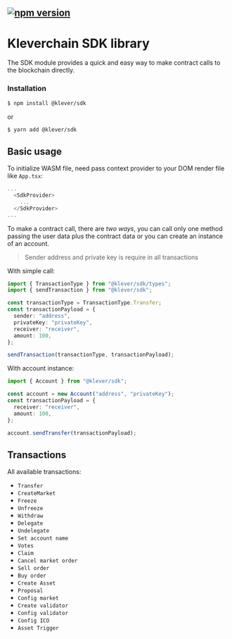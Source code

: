 ## [![npm version](https://badge.fury.io/js/@klever%2Fsdk.svg)](https://badge.fury.io/js/@klever%2Fsdk)

# Kleverchain SDK library

The SDK module provides a quick and easy way to make contract calls to the blockchain directly.

### Installation

```bash
$ npm install @klever/sdk
```

or

```bash
$ yarn add @klever/sdk
```

## Basic usage

To initialize WASM file, need pass context provider to your DOM render file like `App.tsx`:

```ts
...
  <SdkProvider>
    ...
  </SdkProvider>
...
```

To make a contract call, there are _two ways_, you can call only one method passing the user data plus the contract data or you can create an instance of an account.

> Sender address and private key is require in all transactions

With simple call:

```ts
import { TransactionType } from "@klever/sdk/types";
import { sendTransaction } from "@klever/sdk";

const transactionType = TransactionType.Transfer;
const transactionPayload = {
  sender: "address",
  privateKey: "privateKey",
  receiver: "receiver",
  amount: 100,
};

sendTransaction(transactionType, transactionPayload);
```

With account instance:

```ts
import { Account } from "@klever/sdk";

const account = new Account("address", "privateKey");
const transactionPayload = {
  receiver: "receiver",
  amount: 100,
};

account.sendTransfer(transactionPayload);
```

## Transactions

All available transactions:

- `Transfer`
- `CreateMarket`
- `Freeze`
- `Unfreeze`
- `Withdraw`
- `Delegate`
- `Undelegate`
- `Set account name`
- `Votes`
- `Claim`
- `Cancel market order`
- `Sell order`
- `Buy order`
- `Create Asset`
- `Proposal`
- `Config market`
- `Create validator`
- `Config validator`
- `Config ICO`
- `Asset Trigger`

